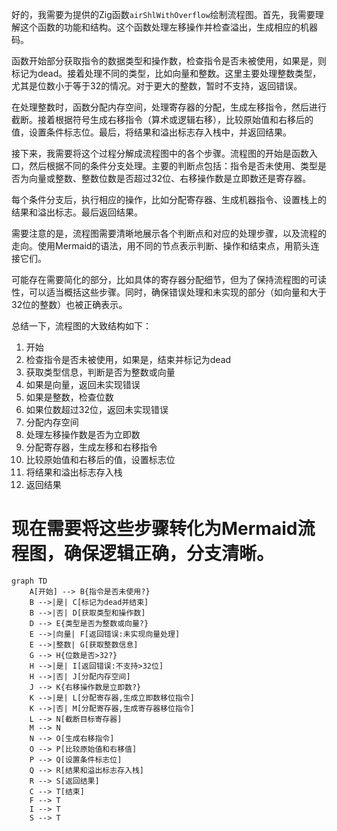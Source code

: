 好的，我需要为提供的Zig函数`airShlWithOverflow`绘制流程图。首先，我需要理解这个函数的功能和结构。这个函数处理左移操作并检查溢出，生成相应的机器码。

函数开始部分获取指令的数据类型和操作数，检查指令是否未被使用，如果是，则标记为dead。接着处理不同的类型，比如向量和整数。这里主要处理整数类型，尤其是位数小于等于32的情况。对于更大的整数，暂时不支持，返回错误。

在处理整数时，函数分配内存空间，处理寄存器的分配，生成左移指令，然后进行截断。接着根据符号生成右移指令（算术或逻辑右移），比较原始值和右移后的值，设置条件标志位。最后，将结果和溢出标志存入栈中，并返回结果。

接下来，我需要将这个过程分解成流程图中的各个步骤。流程图的开始是函数入口，然后根据不同的条件分支处理。主要的判断点包括：指令是否未使用、类型是否为向量或整数、整数位数是否超过32位、右移操作数是立即数还是寄存器。

每个条件分支后，执行相应的操作，比如分配寄存器、生成机器指令、设置栈上的结果和溢出标志。最后返回结果。

需要注意的是，流程图需要清晰地展示各个判断点和对应的处理步骤，以及流程的走向。使用Mermaid的语法，用不同的节点表示判断、操作和结束点，用箭头连接它们。

可能存在需要简化的部分，比如具体的寄存器分配细节，但为了保持流程图的可读性，可以适当概括这些步骤。同时，确保错误处理和未实现的部分（如向量和大于32位的整数）也被正确表示。

总结一下，流程图的大致结构如下：

1. 开始
2. 检查指令是否未被使用，如果是，结束并标记为dead
3. 获取类型信息，判断是否为整数或向量
4. 如果是向量，返回未实现错误
5. 如果是整数，检查位数
6. 如果位数超过32位，返回未实现错误
7. 分配内存空间
8. 处理左移操作数是否为立即数
9. 分配寄存器，生成左移和右移指令
10. 比较原始值和右移后的值，设置标志位
11. 将结果和溢出标志存入栈
12. 返回结果

现在需要将这些步骤转化为Mermaid流程图，确保逻辑正确，分支清晰。
================================================
```mermaid
graph TD
    A[开始] --> B{指令是否未使用?}
    B -->|是| C[标记为dead并结束]
    B -->|否| D[获取类型和操作数]
    D --> E{类型是否为整数或向量?}
    E -->|向量| F[返回错误:未实现向量处理]
    E -->|整数| G[获取整数信息]
    G --> H{位数是否>32?}
    H -->|是| I[返回错误:不支持>32位]
    H -->|否| J[分配内存空间]
    J --> K{右移操作数是立即数?}
    K -->|是| L[分配寄存器,生成立即数移位指令]
    K -->|否| M[分配寄存器,生成寄存器移位指令]
    L --> N[截断目标寄存器]
    M --> N
    N --> O[生成右移指令]
    O --> P[比较原始值和右移值]
    P --> Q[设置条件标志位]
    Q --> R[结果和溢出标志存入栈]
    R --> S[返回结果]
    C --> T[结束]
    F --> T
    I --> T
    S --> T
```